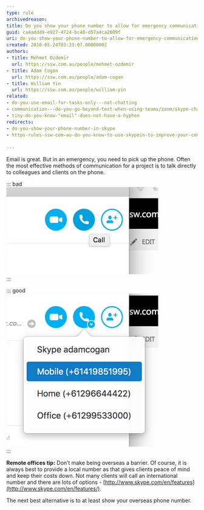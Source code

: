 ```yaml
---
type: rule
archivedreason: 
title: Do you show your phone number to allow for emergency communication?
guid: ca4addd9-e927-4724-bc48-d57a4ca2809f
uri: do-you-show-your-phone-number-to-allow-for-emergency-communication
created: 2010-05-24T03:33:07.0000000Z
authors:
- title: Mehmet Ozdemir
  url: https://ssw.com.au/people/mehmet-ozdemir
- title: Adam Cogan
  url: https://ssw.com.au/people/adam-cogan
- title: William Yin
  url: https://ssw.com.au/people/william-yin
related:
- do-you-use-email-for-tasks-only---not-chatting
- communication---do-you-go-beyond-text-when-using-teams/zoom/skype-chat
- tiny-do-you-know-"email"-does-not-have-a-hyphen
redirects:
- do-you-show-your-phone-number-in-skype
- https-rules-ssw-com-au-do-you-know-to-use-skypein-to-improve-your-communication-with-clients

---
```


Email is great. But in an emergency, you need to pick up the phone. Often the most effective methods of communication for a project is to talk directly to colleagues and clients on the phone.


<!--endintro-->

::: bad  
![Figure: Bad example - can't call a phone number](skype-phonenumber-bad.jpg)  
:::

::: good  
![Figure: Good example - Able to call phone numbers](skype-phonenumber-good.jpg)  
:::

**Remote offices tip:** Don’t make being overseas a barrier. Of course, it is always best to provide a local number as that gives clients peace of mind and keep their costs down. Not many clients will call an international number and there are lots of options - [http://www.skype.com/en/features](http://www.skype.com/en/features/).

The next best alternative is to at least show your overseas phone number.
